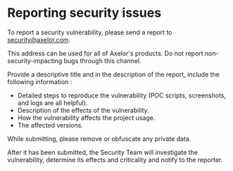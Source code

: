 # Reporting security issues

To report a security vulnerability, please send a report to [security@axelor.com](mailto:security@axelor.com).

This address can be used for all of Axelor's products. Do not report non-security-impacting bugs through this channel.

Provide a descriptive title and in the description of the report, include the following information :

- Detailed steps to reproduce the vulnerability (POC scripts, screenshots, and logs are all helpful).
- Description of the effects of the vulnerability.
- How the vulnerability affects the project usage.
- The affected versions.

While submitting, please remove or obfuscate any private data.

After it has been submitted, the Security Team will investigate the vulnerability, determine its effects and
criticality and notify to the reporter.
